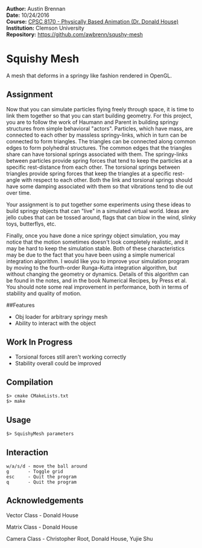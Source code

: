 **Author:** Austin Brennan  
**Date:** 10/24/2016  
**Course:** [CPSC 8170 - Physically Based Animation (Dr. Donald House)](https://people.cs.clemson.edu/~dhouse/courses/817/)    
**Institution:** Clemson University  
**Repository:** https://github.com/awbrenn/squshy-mesh

# Squishy Mesh
A mesh that deforms in a springy like fashion rendered in OpenGL.

## Assignment
Now that you can simulate particles flying freely through space, it 
is time to link them together so that you can start building geometry. 
For this project, you are to follow the work of Haumann and Parent in 
building springy structures from simple behavioral "actors". Particles, 
which have mass, are connected to each other by massless springy-links, 
which in turn can be connected to form triangles. The triangles can be 
connected along common edges to form polyhedral structures. The common 
edges that the triangles share can have torsional springs associated 
with them. The springy-links between particles provide spring forces 
that tend to keep the particles at a specific rest-distance from each 
other. The torsional springs between triangles provide spring forces 
that keep the triangles at a specific rest-angle with respect to each 
other. Both the link and torsional springs should have some damping 
associated with them so that vibrations tend to die out over time.

Your assignment is to put together some experiments using these ideas 
to build springy objects that can "live" in a simulated virtual world. 
Ideas are jello cubes that can be tossed around, flags that can blow in 
the wind, slinky toys, butterflys, etc.

Finally, once you have done a nice springy object simulation, you may 
notice that the motion sometimes doesn't look completely realistic, and 
it may be hard to keep the simulation stable. Both of these 
characteristics may be due to the fact that you have been using a simple 
numerical integration algorithm. I would like you to improve your 
simulation  program by moving to the fourth-order Runga-Kutta 
integration algorithm, but without changing the geometry or dynamics. 
Details of this algorithm can be found in the notes, and in the book 
Numerical Recipes, by Press et al. You should note some real improvement
in performance, both in terms of stability and quality of motion. 

##Features
* Obj loader for arbitrary springy mesh
* Ability to interact with the object

## Work In Progress
* Torsional forces still aren't working correctly
* Stability overall could be improved

## Compilation
```
$> cmake CMakeLists.txt
$> make
```


## Usage
```
$> SquishyMesh parameters
```

## Interaction
```
w/a/s/d - move the ball around
g       - Toggle grid
esc     - Quit the program
q       - Quit the program
```

## Acknowledgements
Vector Class - Donald House

Matrix Class - Donald House

Camera Class - Christopher Root, Donald House, Yujie Shu
